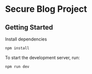 # Secure Blog Project

## Getting Started

Install dependencies

```bash
npm install
```

To start the development server, run:

```bash
npm run dev
```
